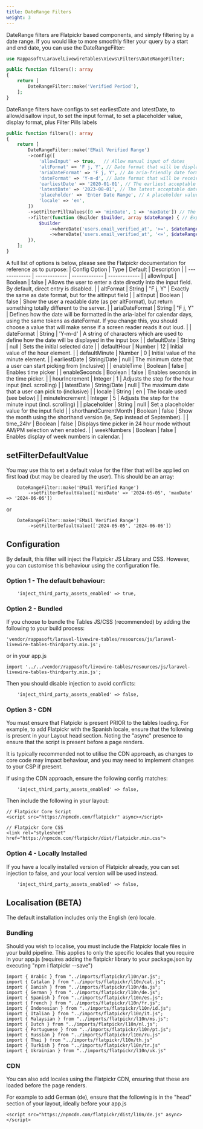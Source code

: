 ```yaml
---
title: DateRange Filters
weight: 3
---
```


DateRange filters are Flatpickr based components, and simply filtering by a date range.  If you would like to more smoothly filter your query by a start and end date, you can use the DateRangeFilter:

```php
use Rappasoft\LaravelLivewireTables\Views\Filters\DateRangeFilter;

public function filters(): array
{
    return [
        DateRangeFilter::make('Verified Period'),
    ];
}
```

DateRange filters have configs to set earliestDate and latestDate, to allow/disallow input, to set the input format, to set a placeholder value,  display format, plus Filter Pills labels

```php
public function filters(): array
{
    return [
        DateRangeFilter::make('EMail Verified Range')
        ->config([
            'allowInput' => true,   // Allow manual input of dates
            'altFormat' => 'F j, Y', // Date format that will be displayed once selected
            'ariaDateFormat' => 'F j, Y', // An aria-friendly date format
            'dateFormat' => 'Y-m-d', // Date format that will be received by the filter
            'earliestDate' => '2020-01-01', // The earliest acceptable date
            'latestDate' => '2023-08-01', // The latest acceptable date
            'placeholder' => 'Enter Date Range', // A placeholder value
            'locale' => 'en',
        ])
        ->setFilterPillValues([0 => 'minDate', 1 => 'maxDate']) // The values that will be displayed for the Min/Max Date Values
        ->filter(function (Builder $builder, array $dateRange) { // Expects an array.
            $builder
                ->whereDate('users.email_verified_at', '>=', $dateRange['minDate']) // minDate is the start date selected
                ->whereDate('users.email_verified_at', '<=', $dateRange['maxDate']); // maxDate is the end date selected
        }),
    ];
}
```

A full list of options is below, please see the Flatpickr documentation for reference as to purpose:
| Config Option  | Type | Default | Description | 
| ------------- | ------------- | ------------- | ------------- |
| allowInput | Boolean | false | Allows the user to enter a date directly into the input field. By default, direct entry is disabled. | 
| altFormat | String | "F j, Y" | Exactly the same as date format, but for the altInput field | 
| altInput | Boolean | false | Show the user a readable date (as per altFormat), but return something totally different to the server. | 
| ariaDateFormat | String | "F j, Y" | Defines how the date will be formatted in the aria-label for calendar days, using the same tokens as dateFormat. If you change this, you should choose a value that will make sense if a screen reader reads it out loud. | 
| dateFormat | String | 'Y-m-d' | A string of characters which are used to define how the date will be displayed in the input box | 
| defaultDate | String | null | Sets the initial selected date | 
| defaultHour | Number | 12 | Initial value of the hour element. | 
| defaultMinute | Number | 0 | Initial value of the minute element. | 
| earliestDate | String/Date | null | The minimum date that a user can start picking from (inclusive) | 
| enableTime | Boolean | false | Enables time picker | 
| enableSeconds | Boolean | false | Enables seconds in the time picker. | 
| hourIncrement | Integer | 1 | Adjusts the step for the hour input (incl. scrolling) | 
| latestDate | String/Date | null | The maximum date that a user can pick to (inclusive) | 
| locale | String | en | The locale used (see below) | 
| minuteIncrement | Integer | 5 | Adjusts the step for the minute input (incl. scrolling) | 
| placeholder | String | null | Set a placeholder value for the input field |
| shorthandCurrentMonth | Boolean | false | Show the month using the shorthand version (ie, Sep instead of September). | 
| time_24hr | Boolean | false | Displays time picker in 24 hour mode without AM/PM selection when enabled. | 
| weekNumbers | Boolean | false | Enables display of week numbers in calendar. | 

## setFilterDefaultValue

You may use this to set a default value for the filter that will be applied on first load (but may be cleared by the user).  This should be an array:

```
    DateRangeFilter::make('EMail Verified Range')
        ->setFilterDefaultValue(['minDate' => '2024-05-05', 'maxDate' => '2024-06-06'])
```
or

```
    DateRangeFilter::make('EMail Verified Range')
        ->setFilterDefaultValue(['2024-05-05', '2024-06-06'])
```


## Configuration
By default, this filter will inject the Flatpickr JS Library and CSS. However, you can customise this behaviour using the configuration file.

### Option 1 - The default behaviour:
```
    'inject_third_party_assets_enabled' => true,
```

### Option 2 - Bundled
If you choose to bundle the Tables JS/CSS (recommended) by adding the following to your build process:

```
'vendor/rappasoft/laravel-livewire-tables/resources/js/laravel-livewire-tables-thirdparty.min.js';
```

or in your app.js

```
import '../../vendor/rappasoft/livewire-tables/resources/js/laravel-livewire-tables-thirdparty.min.js';
```

Then you should disable injection to avoid conflicts:

```
    'inject_third_party_assets_enabled' => false,
```

### Option 3 - CDN
You must ensure that Flatpickr is present PRIOR to the tables loading.  For example, to add Flatpickr with the Spanish locale, ensure that the following is present in your Layout head section.  Noting the "async" presence to ensure that the script is present before a page renders.

It is typically recommended not to utilise the CDN approach, as changes to core code may impact behaviour, and you may need to implement changes to your CSP if present.

If using the CDN approach, ensure the following config matches:
```
    'inject_third_party_assets_enabled' => false,
```

Then include the following in your layout:
```
// Flatpickr Core Script
<script src="https://npmcdn.com/flatpickr" async></script>

// Flatpickr Core CSS
<link rel="stylesheet" href="https://npmcdn.com/flatpickr/dist/flatpickr.min.css">
```

### Option 4 - Locally Installed
If you have a locally installed version of Flatpickr already, you can set injection to false, and your local version will be used instead.
```
    'inject_third_party_assets_enabled' => false,
```

## Localisation (BETA)
The default installation includes only the English (en) locale.

### Bundling
Should you wish to localise, you must include the Flatpickr locale files in your build pipeline.  This applies to only the specific locales that you require in your app.js (requires adding the flatpickr library to your package.json by executing "npm i flatpickr --save")
```
import { Arabic } from "../imports/flatpickr/l10n/ar.js";
import { Catalan } from "../imports/flatpickr/l10n/cat.js";
import { Danish } from "../imports/flatpickr/l10n/da.js";
import { German } from "../imports/flatpickr/l10n/de.js";
import { Spanish } from "../imports/flatpickr/l10n/es.js";
import { French } from "../imports/flatpickr/l10n/fr.js";
import { Indonesian } from "../imports/flatpickr/l10n/id.js";
import { Italian } from "../imports/flatpickr/l10n/it.js";
import { Malaysian } from "../imports/flatpickr/l10n/ms.js";
import { Dutch } from "../imports/flatpickr/l10n/nl.js";
import { Portuguese } from "../imports/flatpickr/l10n/pt.js";
import { Russian } from "../imports/flatpickr/l10n/ru.js"
import { Thai } from "../imports/flatpickr/l10n/th.js"
import { Turkish } from "../imports/flatpickr/l10n/tr.js"
import { Ukrainian } from "../imports/flatpickr/l10n/uk.js"
```

### CDN
You can also add locales using the Flatpickr CDN, ensuring that these are loaded before the page renders.

For example to add German (de), ensure that the following is in the "head" section of your layout, ideally before your app.js
```
<script src="https://npmcdn.com/flatpickr/dist/l10n/de.js" async></script>
```